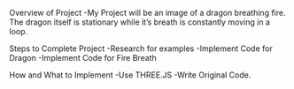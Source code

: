 Overview of Project
-My Project will be an image of a dragon breathing fire. The dragon itself is stationary while it’s breath is constantly moving in a loop.

Steps to Complete Project
-Research for examples
-Implement Code for Dragon
-Implement Code for Fire Breath

How and What to Implement
-Use THREE.JS
-Write Original Code.
